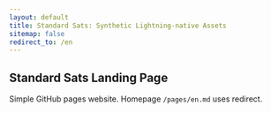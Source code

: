 ```yaml
---
layout: default
title: Standard Sats: Synthetic Lightning-native Assets
sitemap: false
redirect_to: /en
---
```


## Standard Sats Landing Page

Simple GitHub pages website. Homepage `/pages/en.md` uses redirect.